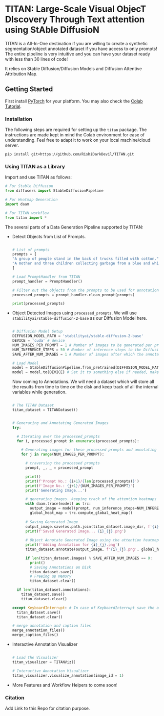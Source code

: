 # TITAN: Large-Scale Visual ObjecT DIscovery Through Text attention using StAble DiffusioN

TITAN is a All-In-One destination if you are willing to create a synthetic segmentation/object annotated dataset if you have access to only prompts! The entire pipeline is very intuitive and you can have your dataset ready with less than 30 lines of code!

It relies on Stable Diffusion/Diffusion Models and Diffusion Attentive Attribution Map.

## Getting Started

First install [PyTorch](https://pytorch.org/) for your platform. You may also check the [Colab Tutorial](https://colab.research.google.com/drive/1CIHmTALtNLs4Pj7QrU2N9F6emJFTzBRB?usp=sharing).

### Installation

The following steps are required for setting up the `titan` package. The instructions are made kept in mind the Colab environment for ease of understanding. Feel free to adapt it to work on your local machine/cloud server.

```console
pip install git+https://github.com/RishiDarkDevil/TITAN.git
```

### Using TITAN as a Library

Import and use TITAN as follows:

```python
# For Stable Diffusion
from diffusers import StableDiffusionPipeline

# For Heatmap Generation
import daam

# For TITAN workflow
from titan import *
```

The several parts of a Data Generation Pipeline supported by TITAN:
- Detect Objects from List of Prompts.
  ```python

  # List of prompts
  prompts = [
  "A group of people stand in the back of trucks filled with cotton.",
  "A mother and three children collecting garbage from a blue and white garbage can on the street.",
  ]

  # Load PromptHandler from TITAN
  prompt_handler = PromptHandler()

  # Filter out the objects from the prompts to be used for annotations
  processed_prompts = prompt_handler.clean_prompt(prompts)

  print(processed_prompts)
  ```
- Object Detected Images using `processed_prompts`. We will use `stabilityai/stable-diffusion-2-base` as our Diffusion Model here.
  ```python
  
  # Diffusion Model Setup
  DIFFUSION_MODEL_PATH = 'stabilityai/stable-diffusion-2-base'
  DEVICE = 'cuda' # device
  NUM_IMAGES_PER_PROMPT = 1 # Number of images to be generated per prompt
  NUM_INFERENCE_STEPS = 50 # Number of inference steps to the Diffusion Model
  SAVE_AFTER_NUM_IMAGES = 1 # Number of images after which the annotation and caption files will be saved
  
  # Load Model
  model = StableDiffusionPipeline.from_pretrained(DIFFUSION_MODEL_PATH)
  model = model.to(DEVICE) # Set it to something else if needed, make sure DAAM supports that
  ```
  
  Now coming to Annotations. We will need a dataset which will store all the results from time to time on the disk and keep track of all the internal variables while generation.
  ```python
  
  # The TITAN Dataset
  titan_dataset = TITANDataset()
  
  
  # Generating and Annotating Generated Images
  try:

    # Iterating over the processed_prompts
    for i, processed_prompt in enumerate(processed_prompts):

      # Generating images for these processed prompts and annotating them
      for j in range(NUM_IMAGES_PER_PROMPT):

        # traversing the processed prompts
        prompt, _, _ = processed_prompt

        print()
        print(f'Prompt No.: {i+1}/{len(processed_prompts)}')
        print(f'Image No.: {j+1}/{NUM_IMAGES_PER_PROMPT}')
        print('Generating Image...')

        # generating images. keeping track of the attention heatmaps
        with daam.trace(model) as trc:
          output_image = model(prompt, num_inference_steps=NUM_INFERENCE_STEPS).images[0]
          global_heat_map = trc.compute_global_heat_map()
        
        # Saving Generated Image
        output_image.save(os.path.join(titan_dataset.image_dir, f'{i}_{j}.png'))
        print(f'Saved Generated Image... {i}_{j}.png')
        
        # Object Annotate Generated Image using the attention heatmaps
        print(f'Adding Annotation for {i}_{j}.png')
        titan_dataset.annotate(output_image, f'{i}_{j}.png', global_heat_map, processed_prompt)

        if len(titan_dataset.images) % SAVE_AFTER_NUM_IMAGES == 0:
          print()
          # Saving Annotations on Disk
          titan_dataset.save()
          # Freeing up Memory
          titan_dataset.clear()

    if len(titan_dataset.annotations):
      titan_dataset.save()
      titan_dataset.clear()

  except KeyboardInterrupt: # In case of KeyboardInterrupt save the annotations and captions
    titan_dataset.save()
    titan_dataset.clear()
  
  # merge annotation and caption files
  merge_annotation_files()
  merge_caption_files()
  ```
- Interactive Annotation Visualizer
  ```python
  
  # Load the Visualizer
  titan_visualizer = TITANViz()
  
  # Interactive Annotation Visualizer
  titan_visualizer.visualize_annotation(image_id = 1)
  ```
- More Features and Workflow Helpers to come soon!

### Citation

Add Link to this Repo for citation purpose.
